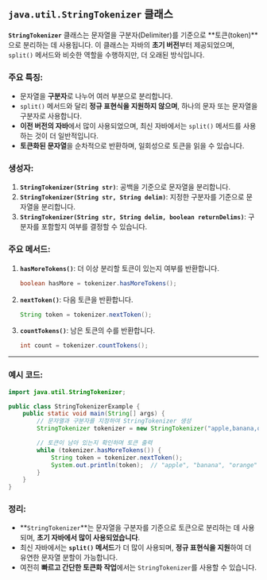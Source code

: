 ## `java.util.StringTokenizer` 클래스

**`StringTokenizer`** 클래스는 문자열을 구분자(Delimiter)를 기준으로 **토큰(token)**으로 분리하는 데 사용됩니다. 이 클래스는 자바의 **초기 버전**부터 제공되었으며, `split()` 메서드와 비슷한 역할을 수행하지만, 더 오래된 방식입니다.

### 주요 특징:
- 문자열을 **구분자**로 나누어 여러 부분으로 분리합니다.
- `split()` 메서드와 달리 **정규 표현식을 지원하지 않으며**, 하나의 문자 또는 문자열을 구분자로 사용합니다.
- **이전 버전의 자바**에서 많이 사용되었으며, 최신 자바에서는 `split()` 메서드를 사용하는 것이 더 일반적입니다.
- **토큰화된 문자열**을 순차적으로 반환하며, 일회성으로 토큰을 읽을 수 있습니다.

### 생성자:
1. **`StringTokenizer(String str)`**: 공백을 기준으로 문자열을 분리합니다.
2. **`StringTokenizer(String str, String delim)`**: 지정한 구분자를 기준으로 문자열을 분리합니다.
3. **`StringTokenizer(String str, String delim, boolean returnDelims)`**: 구분자를 포함할지 여부를 결정할 수 있습니다.

### 주요 메서드:

1. **`hasMoreTokens()`**: 더 이상 분리할 토큰이 있는지 여부를 반환합니다.
   ```java
   boolean hasMore = tokenizer.hasMoreTokens();
   ```

2. **`nextToken()`**: 다음 토큰을 반환합니다.
   ```java
   String token = tokenizer.nextToken();
   ```

3. **`countTokens()`**: 남은 토큰의 수를 반환합니다.
   ```java
   int count = tokenizer.countTokens();
   ```

---

### 예시 코드:

```java
import java.util.StringTokenizer;

public class StringTokenizerExample {
    public static void main(String[] args) {
        // 문자열과 구분자를 지정하여 StringTokenizer 생성
        StringTokenizer tokenizer = new StringTokenizer("apple,banana,orange", ",");

        // 토큰이 남아 있는지 확인하며 토큰 출력
        while (tokenizer.hasMoreTokens()) {
            String token = tokenizer.nextToken();
            System.out.println(token);  // "apple", "banana", "orange"
        }
    }
}
```

### 정리:

- **`StringTokenizer`**는 문자열을 구분자를 기준으로 토큰으로 분리하는 데 사용되며, **초기 자바에서 많이 사용되었습니다**.
- 최신 자바에서는 **`split()` 메서드**가 더 많이 사용되며, **정규 표현식을 지원**하여 더 유연한 문자열 분할이 가능합니다.
- 여전히 **빠르고 간단한 토큰화 작업**에서는 `StringTokenizer`를 사용할 수 있습니다.